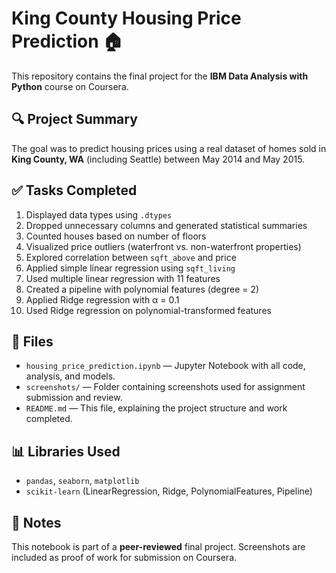 # King County Housing Price Prediction 🏠

This repository contains the final project for the **IBM Data Analysis with Python** course on Coursera.

## 🔍 Project Summary
The goal was to predict housing prices using a real dataset of homes sold in **King County, WA** (including Seattle) between May 2014 and May 2015.

## ✅ Tasks Completed
1. Displayed data types using `.dtypes`
2. Dropped unnecessary columns and generated statistical summaries
3. Counted houses based on number of floors
4. Visualized price outliers (waterfront vs. non-waterfront properties)
5. Explored correlation between `sqft_above` and price
6. Applied simple linear regression using `sqft_living`
7. Used multiple linear regression with 11 features
8. Created a pipeline with polynomial features (degree = 2)
9. Applied Ridge regression with α = 0.1
10. Used Ridge regression on polynomial-transformed features

## 📁 Files
- `housing_price_prediction.ipynb` — Jupyter Notebook with all code, analysis, and models.
- `screenshots/` — Folder containing screenshots used for assignment submission and review.
- `README.md` — This file, explaining the project structure and work completed.

## 📊 Libraries Used
- `pandas`, `seaborn`, `matplotlib`
- `scikit-learn` (LinearRegression, Ridge, PolynomialFeatures, Pipeline)

## 📌 Notes
This notebook is part of a **peer-reviewed** final project. Screenshots are included as proof of work for submission on Coursera.

